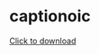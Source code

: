 # captionoic

<a href="https://www.dropbox.com/s/qm95pdz29wi18l0/captionoic.zip?dl=0">Click to download</a>
